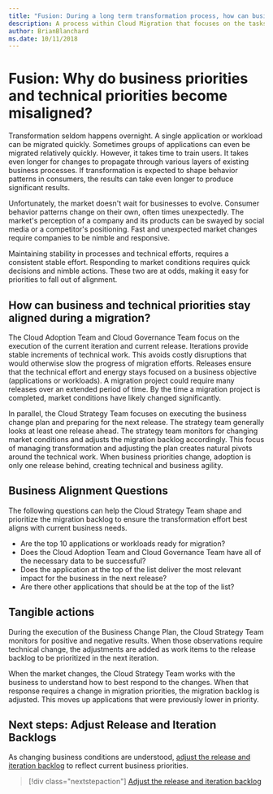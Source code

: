 ```yaml
---
title: "Fusion: During a long term transformation process, how can business priorities stay aligned?"
description: A process within Cloud Migration that focuses on the tasks of migrating workloads to the cloud
author: BrianBlanchard
ms.date: 10/11/2018
---
```


# Fusion: Why do business priorities and technical priorities become misaligned?

Transformation seldom happens overnight. A single application or workload can be migrated quickly. Sometimes groups of applications can even be migrated relatively quickly. However, it takes time to train users. It takes even longer for changes to propagate through various layers of existing business processes. If transformation is expected to shape behavior patterns in consumers, the results can take even longer to produce significant results.

Unfortunately, the market doesn't wait for businesses to evolve. Consumer behavior patterns change on their own, often times unexpectedly. The market's perception of a company and its products can be swayed by social media or a competitor's positioning. Fast and unexpected market changes require companies to be nimble and responsive.

Maintaining stability in processes and technical efforts, requires a consistent stable effort. Responding to market conditions requires quick decisions and nimble actions. These two are at odds, making it easy for priorities to fall out of alignment.

## How can business and technical priorities stay aligned during a migration?

The Cloud Adoption Team and Cloud Governance Team focus on the execution of the current iteration and current release. Iterations provide stable increments of technical work. This avoids costly disruptions that would otherwise slow the progress of migration efforts. Releases ensure that the technical effort and energy stays focused on a business objective (applications or workloads). A migration project could require many releases over an extended period of time. By the time a migration project is completed, market conditions have likely changed significantly.

In parallel, the Cloud Strategy Team focuses on executing the business change plan and preparing for the next release. The strategy team generally looks at least one release ahead. The strategy team monitors for changing market conditions and adjusts the migration backlog accordingly. This focus of managing transformation and adjusting the plan creates natural pivots around the technical work. When business priorities change, adoption is only one release behind, creating technical and business agility.

## Business Alignment Questions

The following questions can help the Cloud Strategy Team shape and prioritize the migration backlog to ensure the transformation effort best aligns with current business needs.

* Are the top 10 applications or workloads ready for migration?
* Does the Cloud Adoption Team and Cloud Governance Team have all of the necessary data to be successful?
* Does the application at the top of the list deliver the most relevant impact for the business in the next release?
* Are there other applications that should be at the top of the list?

## Tangible actions

During the execution of the Business Change Plan, the Cloud Strategy Team monitors for positive and negative results. When those observations require technical change, the adjustments are added as work items to the release backlog to be prioritized in the next iteration.

When the market changes, the Cloud Strategy Team works with the business to understand how to best respond to the changes. When that response requires a change in migration priorities, the migration backlog is adjusted. This moves up applications that were previously lower in priority.

## Next steps: Adjust Release and Iteration Backlogs

As changing business conditions are understood, [adjust the release and iteration backlog](iteration-release-backlog.md) to reflect current business priorities.

> [!div class="nextstepaction"]
> [Adjust the release and iteration backlog](iteration-release-backlog.md)
